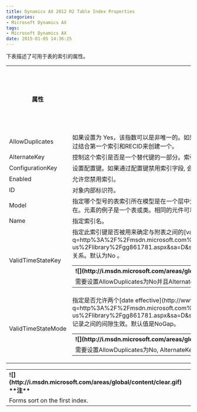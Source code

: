 ```yaml
---
title: Dynamics AX 2012 R2 Table Index Properties
categories:
- Microsoft Dynamics AX
tags:
- Microsoft Dynamics AX
date: 2015-01-05 14:36:25
---
```


<span id="goog-gtc-unit-51" class="goog-gtc-unit"><span class="goog-gtc-translatable goog-gtc-from-mt" dir="ltr">下表描述了可用于表的索引的属性。</span></span><span id="more-24"></span>

<div class="tableSection">
<table>
<tbody>
<tr>
<th colspan="1"><span id="goog-gtc-unit-52" class="goog-gtc-unit"><span class="goog-gtc-translatable goog-gtc-from-mt" dir="ltr">属性</span></span></th>
<th colspan="1"><span id="goog-gtc-unit-53" class="goog-gtc-unit"><span class="goog-gtc-translatable goog-gtc-from-mt" dir="ltr">描述</span></span></th>
<th colspan="1">New in this version of

Microsoft Dynamics AX</th>
</tr>
<tr>
<td colspan="1"><span class="label"><span id="goog-gtc-unit-56" class="goog-gtc-unit"><span class="goog-gtc-translatable goog-gtc-from-mt" dir="ltr">AllowDuplicates</span></span></span></td>
<td colspan="1"><span id="goog-gtc-unit-57" class="goog-gtc-unit"><span class="goog-gtc-translatable goog-gtc-from-mt" dir="ltr">如果设置<span class="label">为</span> Yes，该指数可以是非唯一的。</span></span><span id="goog-gtc-unit-58" class="goog-gtc-unit"><span class="goog-gtc-translatable goog-gtc-from-human" dir="ltr">如果你没有创建一个唯一索引，Microsoft Dynamics AX会通过结合第一个索引和<span class="code">RECID</span>来创建一个。</span></span></td>
<td></td>
</tr>
<tr>
<td colspan="1"><span class="label"><span id="goog-gtc-unit-59" class="goog-gtc-unit"><span class="goog-gtc-translatable goog-gtc-from-mt" dir="ltr">AlternateKey</span></span></span></td>
<td colspan="1"><span id="goog-gtc-unit-60" class="goog-gtc-unit"><span class="goog-gtc-translatable goog-gtc-from-human" dir="ltr">控制这个索引是否是一个替代键的一部分。</span></span><span id="goog-gtc-unit-61" class="goog-gtc-unit"><span class="goog-gtc-translatable goog-gtc-from-human" dir="ltr">索引字段必须在每个记录中有一个唯一值。</span></span></td>
<td><span id="goog-gtc-unit-62" class="goog-gtc-unit"><span class="goog-gtc-translatable goog-gtc-from-mt" dir="ltr">AX 2012</span></span></td>
</tr>
<tr>
<td colspan="1"><span class="label"><span id="goog-gtc-unit-63" class="goog-gtc-unit"><span class="goog-gtc-translatable goog-gtc-from-mt" dir="ltr">ConfigurationKey</span></span></span></td>
<td colspan="1"><span id="goog-gtc-unit-64" class="goog-gtc-unit"><span class="goog-gtc-translatable goog-gtc-from-human" dir="ltr">设置配置键。</span></span><span id="goog-gtc-unit-65" class="goog-gtc-unit"><span class="goog-gtc-translatable goog-gtc-from-human" dir="ltr">如果通过配置键禁用索引字段, 会从索引中自动删除。</span></span></td>
<td></td>
</tr>
<tr>
<td colspan="1"><span class="label"><span id="goog-gtc-unit-66" class="goog-gtc-unit"><span class="goog-gtc-translatable goog-gtc-from-human" dir="ltr">Enabled</span></span></span></td>
<td colspan="1"><span id="goog-gtc-unit-67" class="goog-gtc-unit"><span class="goog-gtc-translatable goog-gtc-from-mt" dir="ltr">允许您禁用索引。</span></span></td>
<td></td>
</tr>
<tr>
<td colspan="1"><span class="label"><span id="goog-gtc-unit-68" class="goog-gtc-unit"><span class="goog-gtc-translatable goog-gtc-from-mt" dir="ltr">ID</span></span></span></td>
<td colspan="1"><span id="goog-gtc-unit-69" class="goog-gtc-unit"><span class="goog-gtc-translatable goog-gtc-from-human" dir="ltr">对象内部标识符。</span></span></td>
<td></td>
</tr>
<tr>
<td colspan="1"><span class="label"><span id="goog-gtc-unit-70" class="goog-gtc-unit"><span class="goog-gtc-translatable goog-gtc-from-tm goog-gtc-from-tm-score-100" dir="ltr">Model</span></span></span></td>
<td colspan="1"><span id="goog-gtc-unit-71" class="goog-gtc-unit"><span class="goog-gtc-translatable goog-gtc-from-mt" dir="ltr">指定哪个型号的表索引所在</span></span><span id="goog-gtc-unit-72" class="goog-gtc-unit"><span class="goog-gtc-translatable goog-gtc-from-human" dir="ltr">模型是在一个层中元素的逻辑分组。</span></span><span id="goog-gtc-unit-73" class="goog-gtc-unit"><span class="goog-gtc-translatable goog-gtc-from-mt" dir="ltr">一个元素可以在一个层只有一个模式存在。</span></span><span id="goog-gtc-unit-74" class="goog-gtc-unit"><span class="goog-gtc-translatable goog-gtc-from-mt" dir="ltr">元素的例子是一个表或类。</span></span><span id="goog-gtc-unit-75" class="goog-gtc-unit"><span class="goog-gtc-translatable goog-gtc-from-mt" dir="ltr">相同的元件可以在一个模型的定制版本中存在较高的层。</span></span></td>
<td><span id="goog-gtc-unit-76" class="goog-gtc-unit"><span class="goog-gtc-translatable goog-gtc-from-mt" dir="ltr">AX 2012</span></span></td>
</tr>
<tr>
<td colspan="1"><span class="label"><span id="goog-gtc-unit-77" class="goog-gtc-unit"><span class="goog-gtc-translatable goog-gtc-from-human" dir="ltr">Name</span></span></span></td>
<td colspan="1"><span id="goog-gtc-unit-78" class="goog-gtc-unit"><span class="goog-gtc-translatable goog-gtc-from-mt" dir="ltr">指定索引名。</span></span></td>
<td></td>
</tr>
<tr>
<td><span class="label"><span id="goog-gtc-unit-79" class="goog-gtc-unit"><span class="goog-gtc-translatable goog-gtc-from-mt" dir="ltr">ValidTimeStateKey</span></span></span></td>
<td><span id="goog-gtc-unit-80" class="goog-gtc-unit"><span class="goog-gtc-translatable goog-gtc-from-human" dir="ltr">指定此索引键是否被用来确定与附表之间的[valid time state](http://www.google.com/url?q=http%3A%2F%2Fmsdn.microsoft.com%2Fen-us%2Flibrary%2Fgg861781.aspx&amp;sa=D&amp;sntz=1&amp;usg=AFQjCNGf8Vgxeyp6itpGNZ_YrEbza3TiqQ)关系。</span></span><span id="goog-gtc-unit-81" class="goog-gtc-unit"><span class="goog-gtc-translatable goog-gtc-from-human" dir="ltr">默认为<span class="label">No</span> 。</span></span></p>
<div class="alert">
<table>
<tbody>
<tr>
<th align="left"><span id="goog-gtc-unit-82" class="goog-gtc-unit"><span class="goog-gtc-translatable goog-gtc-from-tm goog-gtc-from-tm-score-100 goog-gtc-ph-missing" dir="ltr">![](http://i.msdn.microsoft.com/areas/global/content/clear.gif) **Tip**</span></span></th>
</tr>
<tr>
<td><span id="goog-gtc-unit-83" class="goog-gtc-unit"><span class="goog-gtc-translatable goog-gtc-from-human goog-gtc-ph-missing" dir="ltr">需要设置<span class="label">AllowDuplicates</span>为No并且<span class="label">AlternateKey为</span> Yes才能启用该属性。</span></span></td>
</tr>
</tbody>
</table>
</div>
</td>
<td><span id="goog-gtc-unit-84" class="goog-gtc-unit"><span class="goog-gtc-translatable goog-gtc-from-mt" dir="ltr">AX 2012</span></span></td>
</tr>
<tr>
<td><span class="label"><span id="goog-gtc-unit-85" class="goog-gtc-unit"><span class="goog-gtc-translatable goog-gtc-from-mt" dir="ltr">ValidTimeStateMode</span></span></span></td>
<td><span id="goog-gtc-unit-86" class="goog-gtc-unit"><span class="goog-gtc-translatable goog-gtc-from-human" dir="ltr">指定是否允许两个[date effective](http://www.google.com/url?q=http%3A%2F%2Fmsdn.microsoft.com%2Fen-us%2Flibrary%2Fgg861781.aspx&amp;sa=D&amp;sntz=1&amp;usg=AFQjCNGf8Vgxeyp6itpGNZ_YrEbza3TiqQ)记录之间的间隙生效。</span></span><span id="goog-gtc-unit-87" class="goog-gtc-unit"><span class="goog-gtc-translatable goog-gtc-from-mt" dir="ltr">默认值是<span class="label">NoGap。</span></span></span></p>
<div class="alert">
<table>
<tbody>
<tr>
<th align="left"><span id="goog-gtc-unit-88" class="goog-gtc-unit"><span class="goog-gtc-translatable goog-gtc-from-tm goog-gtc-from-tm-score-100 goog-gtc-ph-missing" dir="ltr">![](http://i.msdn.microsoft.com/areas/global/content/clear.gif) **Tip**</span></span></th>
</tr>
<tr>
<td><span id="goog-gtc-unit-89" class="goog-gtc-unit"><span class="goog-gtc-translatable goog-gtc-from-human goog-gtc-ph-missing" dir="ltr">需要设置<span class="label">AllowDuplicates</span>为No, <span class="label">AlternateKey</span>为Yes,<span class="label"> ValidTimeStateKey</span>为 Yes，使启用该属性。</span></span></td>
</tr>
</tbody>
</table>
</div>
</td>
<td><span id="goog-gtc-unit-90" class="goog-gtc-unit"><span class="goog-gtc-translatable goog-gtc-from-mt" dir="ltr">AX 2012</span></span></td>
</tr>
</tbody>
</table>
</div>
<div class="alert">
<table>
<tbody>
<tr>
<th align="left"><span id="goog-gtc-unit-91" class="goog-gtc-unit"><span class="goog-gtc-translatable goog-gtc-from-mt" dir="ltr">![](http://i.msdn.microsoft.com/areas/global/content/clear.gif) **注**</span></span></th>
</tr>
<tr>
<td>Forms sort on the first index.</td>
</tr>
</tbody>
</table>
</div>